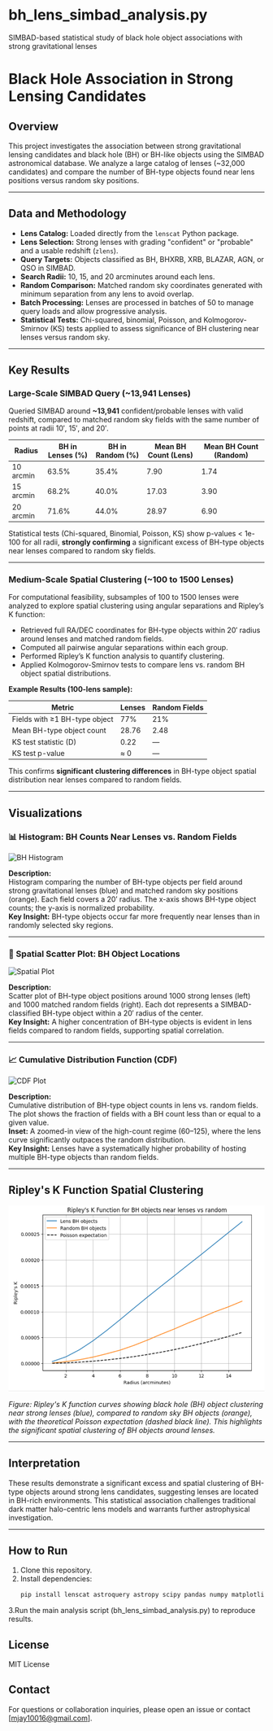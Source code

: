 # bh_lens_simbad_analysis.py  
SIMBAD-based statistical study of black hole object associations with strong gravitational lenses

# Black Hole Association in Strong Lensing Candidates

## Overview

This project investigates the association between strong gravitational lensing candidates and black hole (BH) or BH-like objects using the SIMBAD astronomical database. We analyze a large catalog of lenses (~32,000 candidates) and compare the number of BH-type objects found near lens positions versus random sky positions.

---

## Data and Methodology

- **Lens Catalog:** Loaded directly from the `lenscat` Python package.
- **Lens Selection:** Strong lenses with grading "confident" or "probable" and a usable redshift (`zlens`).
- **Query Targets:** Objects classified as BH, BHXRB, XRB, BLAZAR, AGN, or QSO in SIMBAD.
- **Search Radii:** 10, 15, and 20 arcminutes around each lens.
- **Random Comparison:** Matched random sky coordinates generated with minimum separation from any lens to avoid overlap.
- **Batch Processing:** Lenses are processed in batches of 50 to manage query loads and allow progressive analysis.
- **Statistical Tests:** Chi-squared, binomial, Poisson, and Kolmogorov-Smirnov (KS) tests applied to assess significance of BH clustering near lenses versus random sky.

---

## Key Results

### Large-Scale SIMBAD Query (~13,941 Lenses)

Queried SIMBAD around **~13,941** confident/probable lenses with valid redshift, compared to matched random sky fields with the same number of points at radii 10′, 15′, and 20′.

| Radius     | BH in Lenses (%) | BH in Random (%) | Mean BH Count (Lens) | Mean BH Count (Random) |
|------------|------------------|------------------|---------------------|-----------------------|
| 10 arcmin  | 63.5%            | 35.4%            | 7.90                | 1.74                  |
| 15 arcmin  | 68.2%            | 40.0%            | 17.03               | 3.90                  |
| 20 arcmin  | 71.6%            | 44.0%            | 28.97               | 6.90                  |

Statistical tests (Chi-squared, Binomial, Poisson, KS) show p-values < 1e-100 for all radii, **strongly confirming** a significant excess of BH-type objects near lenses compared to random sky fields.

---

### Medium-Scale Spatial Clustering (~100 to 1500 Lenses)

For computational feasibility, subsamples of 100 to 1500 lenses were analyzed to explore spatial clustering using angular separations and Ripley’s K function:

- Retrieved full RA/DEC coordinates for BH-type objects within 20′ radius around lenses and matched random fields.
- Computed all pairwise angular separations within each group.
- Performed Ripley’s K function analysis to quantify clustering.
- Applied Kolmogorov-Smirnov tests to compare lens vs. random BH object spatial distributions.

**Example Results (100-lens sample):**

| Metric                           | Lenses         | Random Fields   |
|----------------------------------|----------------|-----------------|
| Fields with ≥1 BH-type object    | 77%            | 21%             |
| Mean BH-type object count        | 28.76          | 2.48            |
| KS test statistic (D)            | 0.22           | —               |
| KS test p-value                  | ≈ 0            | —               |

This confirms **significant clustering differences** in BH-type object spatial distribution near lenses compared to random fields.

---

## Visualizations

### 📊 Histogram: BH Counts Near Lenses vs. Random Fields

![BH Histogram](bh_histogram.png)

**Description:**  
Histogram comparing the number of BH-type objects per field around strong gravitational lenses (blue) and matched random sky positions (orange). Each field covers a 20′ radius. The x-axis shows BH-type object counts; the y-axis is normalized probability.  
**Key Insight:** BH-type objects occur far more frequently near lenses than in randomly selected sky regions.

---

### 🌌 Spatial Scatter Plot: BH Object Locations

![Spatial Plot](bh_spatial_plot.png)

**Description:**  
Scatter plot of BH-type object positions around 1000 strong lenses (left) and 1000 matched random fields (right). Each dot represents a SIMBAD-classified BH-type object within a 20′ radius of the center.  
**Key Insight:** A higher concentration of BH-type objects is evident in lens fields compared to random fields, supporting spatial correlation.

---

### 📈 Cumulative Distribution Function (CDF)

![CDF Plot](bh_cdf_plot.png)

**Description:**  
Cumulative distribution of BH-type object counts in lens vs. random fields. The plot shows the fraction of fields with a BH count less than or equal to a given value.  
**Inset:** A zoomed-in view of the high-count regime (60–125), where the lens curve significantly outpaces the random distribution.  
**Key Insight:** Lenses have a systematically higher probability of hosting multiple BH-type objects than random fields.

---

## Ripley's K Function Spatial Clustering

![Ripley's K Function Plot](Ripley_k_plot.png)

*Figure: Ripley's K function curves showing black hole (BH) object clustering near strong lenses (blue), compared to random sky BH objects (orange), with the theoretical Poisson expectation (dashed black line). This highlights the significant spatial clustering of BH objects around lenses.*

---

## Interpretation

These results demonstrate a significant excess and spatial clustering of BH-type objects around strong lens candidates, suggesting lenses are located in BH-rich environments. This statistical association challenges traditional dark matter halo-centric lens models and warrants further astrophysical investigation.

---

## How to Run

1. Clone this repository.
2. Install dependencies:
   ```bash
   pip install lenscat astroquery astropy scipy pandas numpy matplotlib tqdm
3.Run the main analysis script (bh_lens_simbad_analysis.py) to reproduce results.

## License
MIT License

## Contact
For questions or collaboration inquiries, please open an issue or contact [mjay10016@gmail.com].






